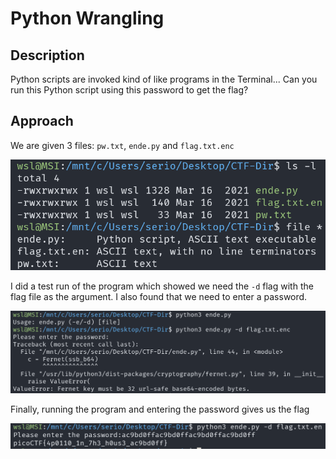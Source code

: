 # Python Wrangling

## Description

Python scripts are invoked kind of like programs in the Terminal... Can you run this Python script using this password to get the flag?

## Approach

We are given 3 files: `pw.txt`, `ende.py` and `flag.txt.enc`

![Files](images/files.png)

I did a test run of the program which showed we need the `-d` flag with the flag file as the argument. I also found that we need to enter a password.

![Test Run](images/test.png)

Finally, running the program and entering the password gives us the flag

![Flag](images/flag.png)